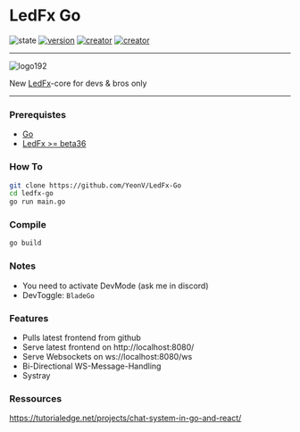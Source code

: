 # LedFx Go

![state](https://img.shields.io/badge/STATE-alpha-blue.svg?logo=github&logoColor=white) [![version](https://img.shields.io/badge/VERSION-v0.0.1-blue.svg?logo=github&logoColor=white)](https://github.com/YeonV) [![creator](https://img.shields.io/badge/CREATOR-Yeon-blue.svg?logo=github&logoColor=white)](https://github.com/YeonV) [![creator](https://img.shields.io/badge/A.K.A-Blade-darkred.svg?logo=github&logoColor=white)](https://github.com/YeonV)

---

![logo192](https://user-images.githubusercontent.com/28861537/119760144-c5126680-bea9-11eb-991a-c08eedbc5929.png)

New [LedFx](https://github.com/LedFx/LedFx)-core for devs & bros only

---

### Prerequistes

- [Go](https://go.dev/doc/install)
- [LedFx >= beta36](https://my.ledfx.app/downloads/)

### How To

```sh
git clone https://github.com/YeonV/LedFx-Go
cd ledfx-go
go run main.go
```


### Compile

```sh
go build
```

### Notes

- You need to activate DevMode (ask me in discord)
- DevToggle: `BladeGo`

### Features

- Pulls latest frontend from github
- Serve latest frontend on http://localhost:8080/
- Serve Websockets on ws://localhost:8080/ws
- Bi-Directional WS-Message-Handling
- Systray

### Ressources
https://tutorialedge.net/projects/chat-system-in-go-and-react/
